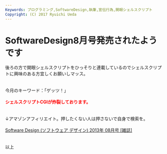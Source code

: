 ```yaml
---
Keywords: プログラミング,SoftwareDesign,執筆,宣伝行為,開眼シェルスクリプト
Copyright: (C) 2017 Ryuichi Ueda
---
```


# <!--:ja-->SoftwareDesign8月号発売されたようです<!--:-->
<!--:ja-->後ろの方で開眼シェルスクリプトをひっそりと連載しているのでシェルスクリプトに興味のある方宜しくお願いしマッス。<br />
<br />
<br />
今月のキーワード：「ゲッツ！」<br />
<br />
<strong style="color:red">シェルスクリプトCGIが炸裂しております。</strong><br />
<br />
<br />
↓アマゾンアフィリエイト。押したくない人は押さないで自身で検索を。<br />
<br />
<a href="http://www.amazon.co.jp/gp/product/B00DO9I8XU/ref=as_li_ss_tl?ie=UTF8&camp=247&creative=7399&creativeASIN=B00DO9I8XU&linkCode=as2&tag=ryuichiueda-22">Software Design (ソフトウェア デザイン) 2013年 08月号 [雑誌]</a><img src="http://ir-jp.amazon-adsystem.com/e/ir?t=ryuichiueda-22&l=as2&o=9&a=B00DO9I8XU" width="1" height="1" border="0" alt="" style="border:none !important; margin:0px !important;" /><br />
<br />
<br />
以上<!--:-->
